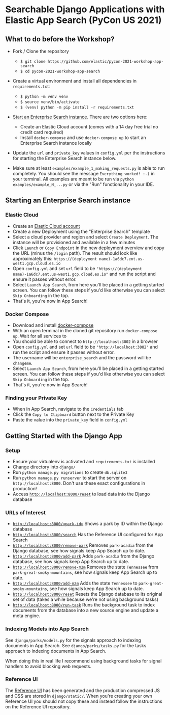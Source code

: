 # Searchable Django Applications with Elastic App Search (PyCon US 2021)

## What to do before the Workshop?

- Fork / Clone the repository

  - `$ git clone https://github.com/elastic/pycon-2021-workshop-app-search`
  - `$ cd pycon-2021-workshop-app-search` 

- Create a virtual environment and install all
  dependencies in `requirements.txt`:
  
  - `$ python -m venv venv`
  - `$ source venv/bin/activate`
  - `$ (venv) python -m pip install -r requirements.txt`

- [Start an Enterprise Search instance](#starting-an-enterprise-search-instance). There are two
  options here:
  - Create an Elastic Cloud account (comes with a 14 day free trial no credit card required)
  - Install `docker-compose` and use `docker-compose up` to start an Enterprise Search instance locally

- Update the `url` and `private_key` values in `config.yml` 
  per the instructions for starting the Enterprise Search instance below.

- Make sure at least `examples/example_1_making_requests.py`
  is able to run completely. You should see the message
  `Everything worked! :-)` in your terminal. All examples are
  meant to be run via `python examples/example_N_...py` or
  via the "Run" functionality in your IDE.

## Starting an Enterprise Search instance

### Elastic Cloud

- Create an [Elastic Cloud account](https://www.elastic.co/cloud)
- Create a new Deployment using the "Enterprise Search" template
- Select a cloud provider and region and select `Create Deployment`.
  The instance will be provisioned and available in a few minutes
- Click `Launch` or `Copy Endpoint` in the new deployment overview
  and copy the URL (minus the `/login` path). The result should look like
  approximately this: `https://(deployment name)-1a6dc7.ent.us-west1.gcp.cloud.es.io`
- Open `config.yml` and set `url` field to be `"https://(deployment name)-1a6dc7.ent.us-west1.gcp.cloud.es.io"`
  and run the script and ensure it passes without error.
- Select `Launch App Search`, from here you'll be placed in a getting started
  screen. You can follow these steps if you'd like otherwise you can
  select `Skip Onboarding` in the top.
- That's it, you're now in App Search!  

### Docker Compose

- Download and install [docker-compose](https://docs.docker.com/compose)
- With an open terminal in the cloned git repository run `docker-compose up`.
  Wait for all services to 
- You should be able to connect to `http://localhost:3002` in a browser
- Open `config.yml` and set `url` field to be `"http://localhost:3002"`
  and run the script and ensure it passes without error.
- The username will be `enterprise_search` and the password will be `changeme`.
- Select `Launch App Search`, from here you'll be placed in a getting started
  screen. You can follow these steps if you'd like otherwise you can
  select `Skip Onboarding` in the top.
- That's it, you're now in App Search!  

### Finding your Private Key

- When in App Search, navigate to the `Credentials` tab
- Click the `Copy to Clipboard` button next to the Private Key
- Paste the value into the `private_key` field in `config.yml`

## Getting Started with the Django App

### Setup

- Ensure your virtualenv is activated and `requirements.txt` is installed
- Change directory into `django/`
- Run `python manage.py migrations` to create `db.sqlite3`
- Run `python manage.py runserver` to start the server on `http://localhost:8000`.
  Don't use these exact configurations in production!
- Access [`http://localhost:8000/reset`](http://localhost:8000/reset) to load data into the Django database

### URLs of Interest

- [`http://localhost:8000/<park-id>`](http://localhost:8000/park-acadia) Shows a park by ID within the Django database
- [`http://localhost:8000/search`](http://localhost:8000/search) Has the Reference UI configured for App Search
- [`http://localhost:8000/remove-park`](http://localhost:8000/remove-park) Removes `park-acadia` from the Django database, see how signals keep App Search up to date.
- [`http://localhost:8000/add-park`](http://localhost:8000/add-park) Adds `park-acadia` from the Django database, see how signals keep App Search up to date.
- [`http://localhost:8000/remove-m2m`](http://localhost:8000/remove-m2m) Removes the state `Tennessee` from `park-great-smoky-mountains`, see how signals keep App Search up to date.
- [`http://localhost:8000/add-m2m`](http://localhost:8000/add-m2m) Adds the state `Tennessee` to `park-great-smoky-mountains`, see how signals keep App Search up to date.
- [`http://localhost:8000/reset`](http://localhost:8000/reset) Resets the Django database to its original set of data (takes a while because we're not using background tasks)
- [`http://localhost:8000/run-task`](http://localhost:8000/run-task)
  Runs the background task to index documents from the database into a new source engine and update a meta engine.

### Indexing Models into App Search

See `django/parks/models.py` for the signals approach to indexing documents in App Search.
See `django/parks/tasks.py` for the tasks approach to indexing documents in App Search.

When doing this in real life I recommend using background tasks
for signal handlers to avoid blocking web requests.

### Reference UI

The [Reference UI](https://github.com/elastic/app-search-reference-ui-react) has been generated and the production compressed JS and CSS are stored in `django/static/`.
When you're creating your own Reference UI you should not copy these and instead follow the instructions
on the Reference UI repository.
